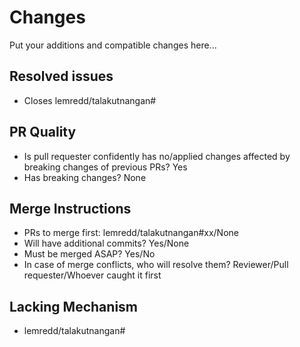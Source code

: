 # Changes
Put your additions and compatible changes here...

## Resolved issues
<!-- prefix the issue number to close the issue from original repository. -->
- Closes lemredd/talakutnangan#

## PR Quality
<!--
Be sure that changes in the PR are compatible with the master branch to prevent test failures.
-->
- Is pull requester confidently has no/applied changes affected by breaking changes of previous PRs?
  Yes
- Has breaking changes? None
<!--
Put breaking change details below this comment if there are breaking changes. Breaking changes could
be relocating certain set of files, changing the types that already exist in the master branch, new
format of response or query, etc...
-->

## Merge Instructions
<!--
Fixes, breaking change, or initial code of a feature should be merged as soon as possible. This is
because it can affect the code or experience greatly in the future. Enhancements can be deferred.
-->
- PRs to merge first: lemredd/talakutnangan#xx/None
- Will have additional commits? Yes/None
- Must be merged ASAP? Yes/No
- In case of merge conflicts, who will resolve them? Reviewer/Pull requester/Whoever caught it first

## Lacking Mechanism
<!--
Note: Pull requester should create issues for lacking mechanisms, then just link the issue number.
-->
- lemredd/talakutnangan#
